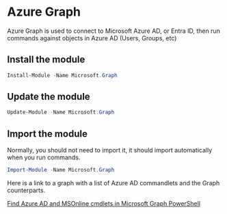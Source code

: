 # Azure Graph
Azure Graph is used to connect to Microsoft Azure AD, or Entra ID, then run commands against objects in Azure AD (Users, Groups, etc)

## Install the module
```PowerShell
Install-Module -Name Microsoft.Graph
```

## Update the module
```PowerShell
Update-Module -Name Microsoft.Graph 
```

## Import the module 
Normally, you should not need to import it, it should import automatically when you run commands. 
```PowerShell
Import-Module -Name Microsoft.Graph
```

Here is a link to a graph with a list of Azure AD commandlets and the Graph counterparts.

[Find Azure AD and MSOnline cmdlets in Microsoft Graph PowerShell](https://learn.microsoft.com/en-us/powershell/microsoftgraph/azuread-msoline-cmdlet-map)
